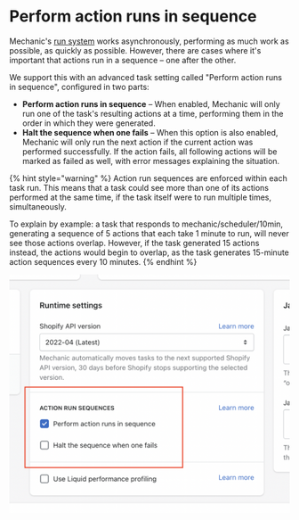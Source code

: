 # Perform action runs in sequence

Mechanic's [run system](https://docs.usemechanic.com/article/425-an-introduction-to-runs) works asynchronously, performing as much work as possible, as quickly as possible. However, there are cases where it's important that actions run in a sequence – one after the other.

We support this with an advanced task setting called "Perform action runs in sequence", configured in two parts:

* **Perform action runs in sequence** – When enabled, Mechanic will only run one of the task's resulting actions at a time, performing them in the order in which they were generated.
* **Halt the sequence when one fails** – When this option is also enabled, Mechanic will only run the next action if the current action was performed successfully. If the action fails, all following actions will be marked as failed as well, with error messages explaining the situation.

{% hint style="warning" %}
Action run sequences are enforced within each task run. This means that a task could see more than one of its actions performed at the same time, if the task itself were to run multiple times, simultaneously.

To explain by example: a task that responds to mechanic/scheduler/10min, generating a sequence of 5 actions that each take 1 minute to run, will never see those actions overlap. However, if the task generated 15 actions instead, the actions would begin to overlap, as the task generates 15-minute action sequences every 10 minutes.
{% endhint %}

![](<../../../.gitbook/assets/Screen Shot 2022-04-01 at 7.28.20 PM.png>)
